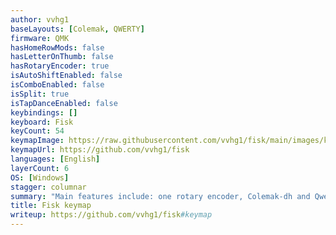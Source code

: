 ```yaml
---
author: vvhg1
baseLayouts: [Colemak, QWERTY]
firmware: QMK
hasHomeRowMods: false
hasLetterOnThumb: false
hasRotaryEncoder: true
isAutoShiftEnabled: false
isComboEnabled: false
isSplit: true
isTapDanceEnabled: false
keybindings: []
keyboard: Fisk
keyCount: 54
keymapImage: https://raw.githubusercontent.com/vvhg1/fisk/main/images/keymap.png
keymapUrl: https://github.com/vvhg1/fisk
languages: [English]
layerCount: 6
OS: [Windows]
stagger: columnar
summary: "Main features include: one rotary encoder, Colemak-dh and Qwerty (both have somewhat modified symbols), layers, custom leader key, custom layer logic, custom oneshot modifiers, end of sentence, case modes (CAPSWORD, x_case, NUMW0RD), power brackets and dynamic info on both OLED displays."
title: Fisk keymap
writeup: https://github.com/vvhg1/fisk#keymap
---
```

